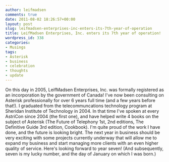 ```yaml
---
author: leifmadsen
comments: true
date: 2011-08-02 18:26:57+00:00
layout: post
slug: leifmadsen-enterprises-inc-enters-its-7th-year-of-operation
title: LeifMadsen Enterprises, Inc. enters its 7th year of operation!
wordpress_id: 338
categories:
- Musings
tags:
- Asterisk
- business
- celebration
- thoughts
- update
---
```


On this day in 2005, LeifMadsen Enterprises, Inc. was formally registered as an incorporation by the government of Canada! I've now been consulting on Asterisk professionally for over 6 years full time (and a few years before that!). I graduated from the telecommuncations technology program at Sheridan Institute of Technology in 2004. In that time I've spoken at every AstriCon since 2004 (the first one), and have helped write 4 books on the subject of Asterisk (The Future of Telephony 1st, 2nd editions, The Definitive Guide 3rd edition, Cookbook). I'm quite proud of the work I have done, and the future is looking bright. The next year in business should be very exciting with some projects currently underway that will allow me to expand my business and start managing more clients with an even higher quality of service. Here's looking forward to year seven! (And subsequently, seven is my lucky number, and the day of January on which I was born.)
